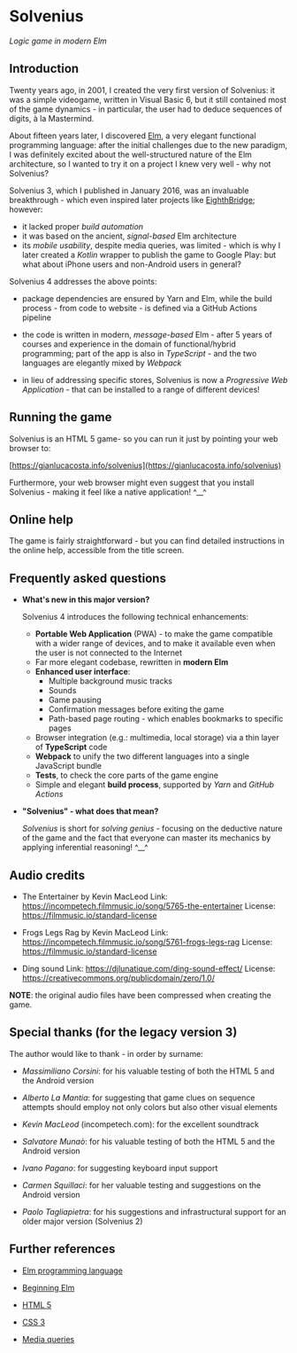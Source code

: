 # Solvenius

_Logic game in modern Elm_

## Introduction

Twenty years ago, in 2001, I created the very first version of Solvenius: it was a simple videogame, written in Visual Basic 6, but it still contained most of the game dynamics - in particular, the user had to deduce sequences of digits, à la Mastermind.

About fifteen years later, I discovered [Elm](https://elm-lang.org/), a very elegant functional programming language: after the initial challenges due to the new paradigm, I was definitely excited about the well-structured nature of the Elm architecture, so I wanted to try it on a project I knew very well - why not Solvenius?

Solvenius 3, which I published in January 2016, was an invaluable breakthrough - which even inspired later projects like [EighthBridge](https://github.com/giancosta86/EighthBridge); however:

- it lacked proper _build automation_
- it was based on the ancient, _signal-based_ Elm architecture
- its _mobile usability_, despite media queries, was limited - which is why I later created a _Kotlin_ wrapper to publish the game to Google Play: but what about iPhone users and non-Android users in general?

Solvenius 4 addresses the above points:

- package dependencies are ensured by Yarn and Elm, while the build process - from code to website - is defined via a GitHub Actions pipeline

- the code is written in modern, _message-based_ Elm - after 5 years of courses and experience in the domain of functional/hybrid programming; part of the app is also in _TypeScript_ - and the two languages are elegantly mixed by _Webpack_

- in lieu of addressing specific stores, Solvenius is now a _Progressive Web Application_ - that can be installed to a range of different devices!

## Running the game

Solvenius is an HTML 5 game- so you can run it just by pointing your web browser to:

[https://gianlucacosta.info/solvenius](https://gianlucacosta.info/solvenius)

Furthermore, your web browser might even suggest that you install Solvenius - making it feel like a native application! ^\_\_^

## Online help

The game is fairly straightforward - but you can find detailed instructions in the online help, accessible from the title screen.

## Frequently asked questions

- **What's new in this major version?**

  Solvenius 4 introduces the following technical enhancements:

  - **Portable Web Application** (PWA) - to make the game compatible with a wider range of devices, and to make it available even when the user is not connected to the Internet
  - Far more elegant codebase, rewritten in **modern Elm**
  - **Enhanced user interface**:
    - Multiple background music tracks
    - Sounds
    - Game pausing
    - Confirmation messages before exiting the game
    - Path-based page routing - which enables bookmarks to specific pages
  - Browser integration (e.g.: multimedia, local storage) via a thin layer of **TypeScript** code
  - **Webpack** to unify the two different languages into a single JavaScript bundle
  - **Tests**, to check the core parts of the game engine
  - Simple and elegant **build process**, supported by _Yarn_ and _GitHub Actions_

- **"Solvenius" - what does that mean?**

  _Solvenius_ is short for _solving genius_ - focusing on the deductive nature of the game and the fact that everyone can master its mechanics by applying inferential reasoning! ^\_\_^

## Audio credits

- The Entertainer by Kevin MacLeod
  Link: https://incompetech.filmmusic.io/song/5765-the-entertainer
  License: https://filmmusic.io/standard-license

- Frogs Legs Rag by Kevin MacLeod
  Link: https://incompetech.filmmusic.io/song/5761-frogs-legs-rag
  License: https://filmmusic.io/standard-license

- Ding sound
  Link: https://djlunatique.com/ding-sound-effect/
  License: https://creativecommons.org/publicdomain/zero/1.0/

**NOTE**: the original audio files have been compressed when creating the game.

## Special thanks (for the legacy version 3)

The author would like to thank - in order by surname:

- _Massimiliano Corsini_: for his valuable testing of both the HTML 5 and the Android version

- _Alberto La Mantia_: for suggesting that game clues on sequence attempts should employ not only colors but also other visual elements

- _Kevin MacLeod_ (incompetech.com): for the excellent soundtrack

- _Salvatore Munaò_: for his valuable testing of both the HTML 5 and the Android version

- _Ivano Pagano_: for suggesting keyboard input support

- _Carmen Squillaci_: for her valuable testing and suggestions on the Android version

- _Paolo Tagliapietra_: for his suggestions and infrastructural support for an older major version (Solvenius 2)

## Further references

- [Elm programming language](http://elm-lang.org/)

- [Beginning Elm](https://elmprogramming.com/)

- [HTML 5](https://www.w3.org/TR/html5/)

- [CSS 3](http://www.css3.info/)

- [Media queries](https://developer.mozilla.org/en-US/docs/Web/CSS/Media_Queries)
